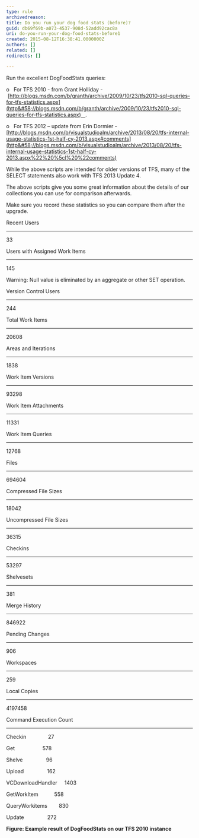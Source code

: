 ```yaml
---
type: rule
archivedreason: 
title: Do you run your dog food stats (before)?
guid: db69f69b-a073-4537-908d-52add92cac8a
uri: do-you-run-your-dog-food-stats-before1
created: 2015-08-12T16:38:41.0000000Z
authors: []
related: []
redirects: []

---
```


Run the excellent DogFoodStats queries:

o   For TFS 2010 - from Grant Holliday - [http://blogs.msdn.com/b/granth/archive/2009/10/23/tfs2010-sql-queries-for-tfs-statistics.aspx](http&#58;//blogs.msdn.com/b/granth/archive/2009/10/23/tfs2010-sql-queries-for-tfs-statistics.aspx)   .

o   For TFS 2012 – update from Erin Dormier -[http://blogs.msdn.com/b/visualstudioalm/archive/2013/08/20/tfs-internal-usage-statistics-1st-half-cy-2013.aspx#comments](http&#58;//blogs.msdn.com/b/visualstudioalm/archive/2013/08/20/tfs-internal-usage-statistics-1st-half-cy-2013.aspx%22%20%5cl%20%22comments)




<!--endintro-->

While the above scripts are intended for older versions of TFS, many of the SELECT statements also work with TFS 2013 Update 4.



The above scripts give you some great information about the details of our collections you can use for comparison afterwards.

Make sure you record these statistics so you can compare them after the upgrade.

Recent Users

------------

33



Users with Assigned Work Items

------------------------------

145

Warning: Null value is eliminated by an aggregate or other SET operation.



Version Control Users

---------------------

244



Total Work Items

----------------

20608



Areas and Iterations

--------------------

1838



Work Item Versions

------------------

93298



Work Item Attachments

---------------------

11331



Work Item Queries

-----------------

12768



Files

-----------

694604



Compressed File Sizes

---------------------

18042



Uncompressed File Sizes

-----------------------

36315



Checkins

-----------

53297



Shelvesets

-----------

381



Merge History

--------------------

846922



Pending Changes

---------------

906



Workspaces

-----------

259



Local Copies

--------------------

4197458



Command Execution Count

------------------------

Checkin               27

Get                   578

Shelve                96

Upload                162

VCDownloadHandler     1403

GetWorkItem           558

QueryWorkitems        830

Update                272

**Figure: Example result of DogFoodStats on our TFS 2010 instance**
